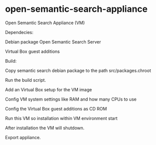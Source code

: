 # open-semantic-search-appliance
 Open Semantic Search Appliance (VM)

Dependecies:

Debian package Open Semantic Search Server

Virtual Box guest additions 

Build:

Copy semantic search debian package to the path src/packages.chroot

Run the build script.

Add an Virtual Box setup for the VM image

Config VM system settings like RAM and how many CPUs to use

Config the Virtual Box guest additions as CD ROM

Run this VM so installation within VM environment start

After installation the VM will shutdown.

Export appliance.